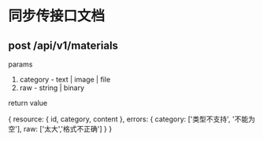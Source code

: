 # 同步传接口文档

## post /api/v1/materials

params

1. category - text | image | file
2. raw - string | binary

return value

{
  resource: {
    id, category, content
  },
  errors: {
    category: ['类型不支持', '不能为空'],
    raw: ['太大','格式不正确'] 
  }
}
